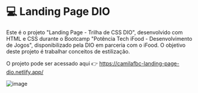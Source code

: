 # 💻 Landing Page DIO

Este é o projeto "Landing Page - Trilha de CSS DIO", desenvolvido com HTML e CSS durante o Bootcamp "Potência Tech iFood - Desenvolvimento de Jogos", disponibilizado pela DIO em parceria com o iFood. O objetivo deste projeto é trabalhar conceitos de estilização.

O projeto pode ser acessado aqui 👉 https://camilafbc-landing-page-dio.netlify.app/

![image](https://user-images.githubusercontent.com/55519539/183538055-6cce606c-7d1d-4d15-a4be-ffeb5b37c956.png)

